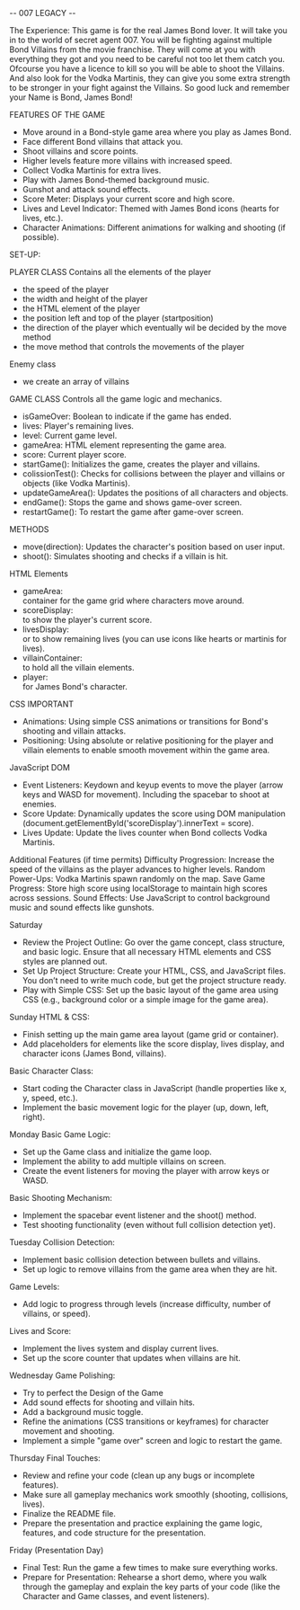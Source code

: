 -- 007 LEGACY --

The Experience:
This game is for the real James Bond lover. It will take you in to the world of secret agent 007.
You will be fighting against multiple Bond Villains from the movie franchise. They will come at you with everything they got and you need to be careful not too let them catch you. Ofcourse you have a licence to kill so you will be able to shoot the Villains. And also look for the Vodka Martinis, they can give you some extra strength to be stronger in your fight against the Villains. So good luck and remember your Name is Bond, James Bond!


FEATURES OF THE GAME
- Move around in a Bond-style game area where you play as James Bond.
- Face different Bond villains that attack you.
- Shoot villains and score points.
- Higher levels feature more villains with increased speed.
- Collect Vodka Martinis for extra lives.
- Play with James Bond-themed background music.
- Gunshot and attack sound effects.
- Score Meter: Displays your current score and high score.
- Lives and Level Indicator: Themed with James Bond icons (hearts for lives, etc.).
- Character Animations: Different animations for walking and shooting (if possible).

SET-UP:

PLAYER CLASS
Contains all the elements of the player
- the speed of the player
- the width and height of the player
- the HTML element of the player
- the position left and top of the player (startposition)
- the direction of the player which eventually wil be decided by the move method
- the move method that controls the movements of the player

Enemy class
- we create an array of villains

GAME CLASS
Controls all the game logic and mechanics.

- isGameOver: Boolean to indicate if the game has ended.
- lives: Player's remaining lives.
- level: Current game level.
- gameArea: HTML element representing the game area.
- score: Current player score.
- startGame(): Initializes the game, creates the player and villains.
- colissionTest(): Checks for collisions between the player and villains or objects (like Vodka Martinis).
- updateGameArea(): Updates the positions of all characters and objects.
- endGame(): Stops the game and shows game-over screen.
- restartGame(): To restart the game after game-over screen.

METHODS
- move(direction): Updates the character's position based on user input.
- shoot(): Simulates shooting and checks if a villain is hit.

HTML Elements
- gameArea: <div> container for the game grid where characters move around.
- scoreDisplay: <div> to show the player's current score.
- livesDisplay: <div> or <span> to show remaining lives (you can use icons like hearts or martinis for lives).
- villainContainer: <div> to hold all the villain elements.
- player: <div> for James Bond's character.

CSS IMPORTANT
- Animations: Using simple CSS animations or transitions for Bond's shooting and villain attacks.
- Positioning: Using absolute or relative positioning for the player and villain elements to enable smooth movement within the game area.

JavaScript DOM
- Event Listeners: Keydown and keyup events to move the player (arrow keys and WASD for movement). Including the spacebar to shoot at enemies.
- Score Update: Dynamically updates the score using DOM manipulation (document.getElementById('scoreDisplay').innerText = score).
- Lives Update: Update the lives counter when Bond collects Vodka Martinis.


Additional Features (if time permits)
Difficulty Progression: Increase the speed of the villains as the player advances to higher levels.
Random Power-Ups: Vodka Martinis spawn randomly on the map.
Save Game Progress: Store high score using localStorage to maintain high scores across sessions.
Sound Effects: Use JavaScript to control background music and sound effects like gunshots.


Saturday 
- Review the Project Outline: Go over the game concept, class structure, and basic logic. Ensure that all necessary HTML elements and CSS styles are planned out.
- Set Up Project Structure: Create your HTML, CSS, and JavaScript files. You don’t need to write much code, but get the project structure ready.
- Play with Simple CSS: Set up the basic layout of the game area using CSS (e.g., background color or a simple image for the game area).

Sunday
HTML & CSS:
- Finish setting up the main game area layout (game grid or container).
- Add placeholders for elements like the score display, lives display, and character icons (James Bond, villains).

Basic Character Class:
- Start coding the Character class in JavaScript (handle properties like x, y, speed, etc.).
- Implement the basic movement logic for the player (up, down, left, right).

Monday
Basic Game Logic:
- Set up the Game class and initialize the game loop.
- Implement the ability to add multiple villains on screen.
- Create the event listeners for moving the player with arrow keys or WASD.

Basic Shooting Mechanism:
- Implement the spacebar event listener and the shoot() method.
- Test shooting functionality (even without full collision detection yet).

Tuesday
Collision Detection:
- Implement basic collision detection between bullets and villains.
- Set up logic to remove villains from the game area when they are hit.

Game Levels:
- Add logic to progress through levels (increase difficulty, number of villains, or speed).

Lives and Score:
- Implement the lives system and display current lives.
- Set up the score counter that updates when villains are hit.

Wednesday
Game Polishing:
- Try to perfect the Design of the Game
- Add sound effects for shooting and villain hits.
- Add a background music toggle.
- Refine the animations (CSS transitions or keyframes) for character movement and shooting.
- Implement a simple "game over" screen and logic to restart the game.

Thursday
Final Touches:
- Review and refine your code (clean up any bugs or incomplete features).
- Make sure all gameplay mechanics work smoothly (shooting, collisions, lives).
- Finalize the README file.
- Prepare the presentation and practice explaining the game logic, features, and code structure for the presentation.

Friday (Presentation Day)
- Final Test: Run the game a few times to make sure everything works.
- Prepare for Presentation: Rehearse a short demo, where you walk through the gameplay and explain the key parts of your code (like the Character and Game classes, and event listeners).
